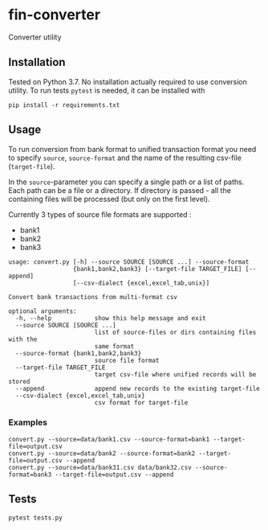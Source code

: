 # fin-converter

Converter utility

## Installation

Tested on Python 3.7. No installation actually required to use conversion utility. 
To run tests `pytest` is needed, it can be installed with 
```
pip install -r requirements.txt
```


## Usage

To run conversion from bank format to unified transaction format you need to specify `source`, `source-format` and the name of the resulting csv-file (`target-file`).

In the `source`-parameter you can specify a single path or a list of paths. Each path can be a file or a directory. If directory is passed - all the containing files will be processed (but only on the first level). 

Currently 3 types of source file formats are supported :
- bank1
- bank2
- bank3

```
usage: convert.py [-h] --source SOURCE [SOURCE ...] --source-format
                  {bank1,bank2,bank3} [--target-file TARGET_FILE] [--append]
                  [--csv-dialect {excel,excel_tab,unix}]

Convert bank transactions from multi-format csv

optional arguments:
  -h, --help            show this help message and exit
  --source SOURCE [SOURCE ...]
                        list of source-files or dirs containing files with the
                        same format
  --source-format {bank1,bank2,bank3}
                        source file format
  --target-file TARGET_FILE
                        target csv-file where unified records will be stored
  --append              append new records to the existing target-file
  --csv-dialect {excel,excel_tab,unix}
                        csv format for target-file
```

### Examples

```
convert.py --source=data/bank1.csv --source-format=bank1 --target-file=output.csv
convert.py --source=data/bank2 --source-format=bank2 --target-file=output.csv --append
convert.py --source=data/bank31.csv data/bank32.csv --source-format=bank3 --target-file=output.csv --append
```

## Tests
```
pytest tests.py
```


